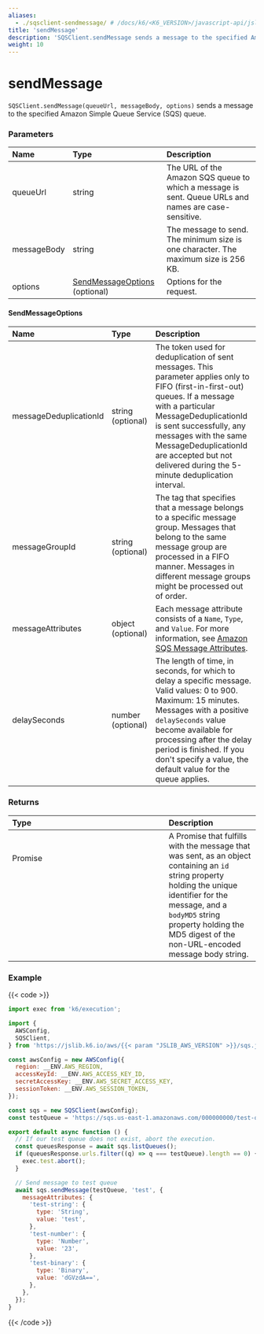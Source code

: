 ```yaml
---
aliases:
  - ./sqsclient-sendmessage/ # /docs/k6/<K6_VERSION>/javascript-api/jslib/aws/sqsclient/sqsclient-sendmessage/
title: 'sendMessage'
description: 'SQSClient.sendMessage sends a message to the specified Amazon SQS queue'
weight: 10
---
```


# sendMessage

`SQSClient.sendMessage(queueUrl, messageBody, options)` sends a message to the specified Amazon Simple Queue Service (SQS) queue.

### Parameters

| Name        | Type                                                 | Description                                                                                          |
| :---------- | :--------------------------------------------------- | :--------------------------------------------------------------------------------------------------- |
| queueUrl    | string                                               | The URL of the Amazon SQS queue to which a message is sent. Queue URLs and names are case-sensitive. |
| messageBody | string                                               | The message to send. The minimum size is one character. The maximum size is 256 KB.                  |
| options     | [SendMessageOptions](#sendmessageoptions) (optional) | Options for the request.                                                                             |

#### SendMessageOptions

| Name                   | Type              | Description                                                                                                                                                                                                                                                                                                                  |
| :--------------------- | :---------------- | :--------------------------------------------------------------------------------------------------------------------------------------------------------------------------------------------------------------------------------------------------------------------------------------------------------------------------- |
| messageDeduplicationId | string (optional) | The token used for deduplication of sent messages. This parameter applies only to FIFO (first-in-first-out) queues. If a message with a particular MessageDeduplicationId is sent successfully, any messages with the same MessageDeduplicationId are accepted but not delivered during the 5-minute deduplication interval. |
| messageGroupId         | string (optional) | The tag that specifies that a message belongs to a specific message group. Messages that belong to the same message group are processed in a FIFO manner. Messages in different message groups might be processed out of order.                                                                                              |
| messageAttributes      | object (optional) | Each message attribute consists of a `Name`, `Type`, and `Value`. For more information, see [Amazon SQS Message Attributes](https://docs.aws.amazon.com/AWSSimpleQueueService/latest/SQSDeveloperGuide/sqs-message-attributes.html).                                                                                         |
| delaySeconds           | number (optional) | The length of time, in seconds, for which to delay a specific message. Valid values: 0 to 900. Maximum: 15 minutes. Messages with a positive `delaySeconds` value become available for processing after the delay period is finished. If you don't specify a value, the default value for the queue applies.                 |

### Returns

| Type            | Description                                                                                                                                                                                                                                               |
| :-------------- | :-------------------------------------------------------------------------------------------------------------------------------------------------------------------------------------------------------------------------------------------------------- |
| Promise<object> | A Promise that fulfills with the message that was sent, as an object containing an `id` string property holding the unique identifier for the message, and a `bodyMD5` string property holding the MD5 digest of the non-URL-encoded message body string. |

### Example

{{< code >}}

```javascript
import exec from 'k6/execution';

import {
  AWSConfig,
  SQSClient,
} from 'https://jslib.k6.io/aws/{{< param "JSLIB_AWS_VERSION" >}}/sqs.js';

const awsConfig = new AWSConfig({
  region: __ENV.AWS_REGION,
  accessKeyId: __ENV.AWS_ACCESS_KEY_ID,
  secretAccessKey: __ENV.AWS_SECRET_ACCESS_KEY,
  sessionToken: __ENV.AWS_SESSION_TOKEN,
});

const sqs = new SQSClient(awsConfig);
const testQueue = 'https://sqs.us-east-1.amazonaws.com/000000000/test-queue';

export default async function () {
  // If our test queue does not exist, abort the execution.
  const queuesResponse = await sqs.listQueues();
  if (queuesResponse.urls.filter((q) => q === testQueue).length == 0) {
    exec.test.abort();
  }

  // Send message to test queue
  await sqs.sendMessage(testQueue, 'test', {
    messageAttributes: {
      'test-string': {
        type: 'String',
        value: 'test',
      },
      'test-number': {
        type: 'Number',
        value: '23',
      },
      'test-binary': {
        type: 'Binary',
        value: 'dGVzdA==',
      },
    },
  });
}
```

{{< /code >}}
